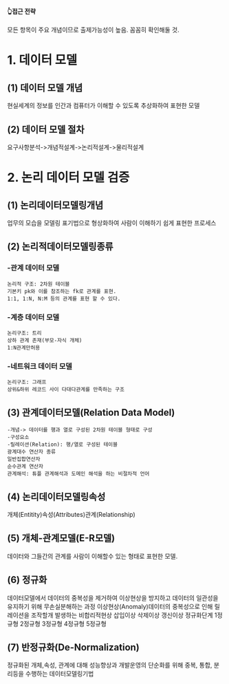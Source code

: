#### 👆접근 전략
모든 항목이 주요 개념이므로 출제가능성이 높음. 꼼꼼히 확인해둘 것. 

# 1. 데이터 모델
## (1) 데이터 모델 개념
현실세계의 정보를 인간과 컴퓨터가 이해할 수 있도록 추상화하여 표현한 모델
## (2) 데이터 모델 절차
요구사항분석->개념적설계->논리적설계->물리적설계

# 2. 논리 데이터 모델 검증
## (1) 논리데이터모델링개념
업무의 모습을 모델링 표기법으로 형상화하여 사람이 이해하기 쉽게 표현한 프로세스
## (2) 논리적데이터모델링종류
### -관계 데이터 모델
    논리적 구조: 2차원 테이블 
    기본키 pk와 이를 참조하는 fk로 관계를 표현.
    1:1, 1:N, N:M 등의 관계를 표현 할 수 있다.  
### -계층 데이터 모델
    논리구조: 트리 
    상하 관계 존재(부모-자식 개체)
    1:N관계만허용
### -네트워크 데이터 모델
    논리구조: 그래프
    상위&하위 레코드 사이 다대다관계를 만족하는 구조
## (3) 관계데이터모델(Relation Data Model)
    -개념-> 데이터를 행과 열로 구성된 2차원 테이블 형태로 구성
    -구성요소
    -릴레이션(Relation): 행/열로 구성된 테이블
    광계대수 연산자 종류
    일반집합연산자
    순수관계 연산자
    관계해석: 튜플 관계해석과 도메인 해석을 하는 비절차적 언어
## (4) 논리데이터모델링속성
개체(Entitity)속성(Attributes)관계(Relationship)
## (5) 개체-관계모델(E-R모델)
데이터와 그들간의 관계를 사람이 이해할수 있는 형태로 표현한 모델. 
## (6) 정규화
데이터모델에서 데이터의 중복성을 제거하여 이상현상을 방지하고 데이터의 일관성을 유지하기 위해 무손실분해하는 과정
이상현상(Anomaly)데이터의 중복성으로 인해 릴레이션을 조작할개 발생하는 비합리적현상
삽입이상
삭제이상
갱신이상
정규화단계
1정규형
2정규형
3정규형
4정규형
5정규형

## (7) 반정규화(De-Normalization)
정규화된 개체,속성, 관계에 대해 성능향상과 개발운영의 단순화를 위해 중복, 통합, 분리등을 수행하는 데이터모델링기법

